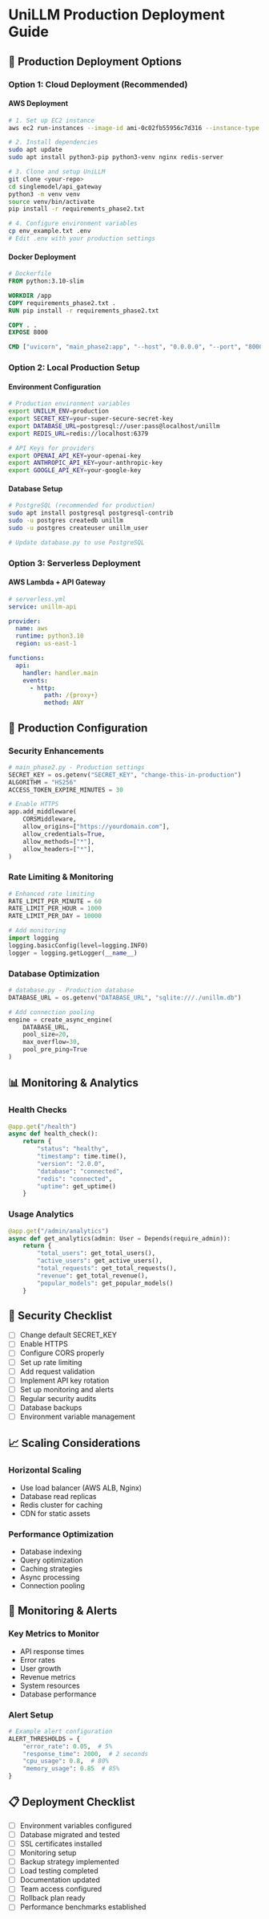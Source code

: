 # UniLLM Production Deployment Guide

## 🚀 Production Deployment Options

### Option 1: Cloud Deployment (Recommended)

#### **AWS Deployment**
```bash
# 1. Set up EC2 instance
aws ec2 run-instances --image-id ami-0c02fb55956c7d316 --instance-type t3.medium --key-name your-key

# 2. Install dependencies
sudo apt update
sudo apt install python3-pip python3-venv nginx redis-server

# 3. Clone and setup UniLLM
git clone <your-repo>
cd singlemodel/api_gateway
python3 -m venv venv
source venv/bin/activate
pip install -r requirements_phase2.txt

# 4. Configure environment variables
cp env_example.txt .env
# Edit .env with your production settings
```

#### **Docker Deployment**
```dockerfile
# Dockerfile
FROM python:3.10-slim

WORKDIR /app
COPY requirements_phase2.txt .
RUN pip install -r requirements_phase2.txt

COPY . .
EXPOSE 8000

CMD ["uvicorn", "main_phase2:app", "--host", "0.0.0.0", "--port", "8000"]
```

### Option 2: Local Production Setup

#### **Environment Configuration**
```bash
# Production environment variables
export UNILLM_ENV=production
export SECRET_KEY=your-super-secure-secret-key
export DATABASE_URL=postgresql://user:pass@localhost/unillm
export REDIS_URL=redis://localhost:6379

# API Keys for providers
export OPENAI_API_KEY=your-openai-key
export ANTHROPIC_API_KEY=your-anthropic-key
export GOOGLE_API_KEY=your-google-key
```

#### **Database Setup**
```bash
# PostgreSQL (recommended for production)
sudo apt install postgresql postgresql-contrib
sudo -u postgres createdb unillm
sudo -u postgres createuser unillm_user

# Update database.py to use PostgreSQL
```

### Option 3: Serverless Deployment

#### **AWS Lambda + API Gateway**
```yaml
# serverless.yml
service: unillm-api

provider:
  name: aws
  runtime: python3.10
  region: us-east-1

functions:
  api:
    handler: handler.main
    events:
      - http:
          path: /{proxy+}
          method: ANY
```

## 🔧 Production Configuration

### Security Enhancements
```python
# main_phase2.py - Production settings
SECRET_KEY = os.getenv("SECRET_KEY", "change-this-in-production")
ALGORITHM = "HS256"
ACCESS_TOKEN_EXPIRE_MINUTES = 30

# Enable HTTPS
app.add_middleware(
    CORSMiddleware,
    allow_origins=["https://yourdomain.com"],
    allow_credentials=True,
    allow_methods=["*"],
    allow_headers=["*"],
)
```

### Rate Limiting & Monitoring
```python
# Enhanced rate limiting
RATE_LIMIT_PER_MINUTE = 60
RATE_LIMIT_PER_HOUR = 1000
RATE_LIMIT_PER_DAY = 10000

# Add monitoring
import logging
logging.basicConfig(level=logging.INFO)
logger = logging.getLogger(__name__)
```

### Database Optimization
```python
# database.py - Production database
DATABASE_URL = os.getenv("DATABASE_URL", "sqlite:///./unillm.db")

# Add connection pooling
engine = create_async_engine(
    DATABASE_URL,
    pool_size=20,
    max_overflow=30,
    pool_pre_ping=True
)
```

## 📊 Monitoring & Analytics

### Health Checks
```python
@app.get("/health")
async def health_check():
    return {
        "status": "healthy",
        "timestamp": time.time(),
        "version": "2.0.0",
        "database": "connected",
        "redis": "connected",
        "uptime": get_uptime()
    }
```

### Usage Analytics
```python
@app.get("/admin/analytics")
async def get_analytics(admin: User = Depends(require_admin)):
    return {
        "total_users": get_total_users(),
        "active_users": get_active_users(),
        "total_requests": get_total_requests(),
        "revenue": get_total_revenue(),
        "popular_models": get_popular_models()
    }
```

## 🔐 Security Checklist

- [ ] Change default SECRET_KEY
- [ ] Enable HTTPS
- [ ] Configure CORS properly
- [ ] Set up rate limiting
- [ ] Add request validation
- [ ] Implement API key rotation
- [ ] Set up monitoring and alerts
- [ ] Regular security audits
- [ ] Database backups
- [ ] Environment variable management

## 📈 Scaling Considerations

### Horizontal Scaling
- Use load balancer (AWS ALB, Nginx)
- Database read replicas
- Redis cluster for caching
- CDN for static assets

### Performance Optimization
- Database indexing
- Query optimization
- Caching strategies
- Async processing
- Connection pooling

## 🚨 Monitoring & Alerts

### Key Metrics to Monitor
- API response times
- Error rates
- User growth
- Revenue metrics
- System resources
- Database performance

### Alert Setup
```python
# Example alert configuration
ALERT_THRESHOLDS = {
    "error_rate": 0.05,  # 5%
    "response_time": 2000,  # 2 seconds
    "cpu_usage": 0.8,  # 80%
    "memory_usage": 0.85  # 85%
}
```

## 📋 Deployment Checklist

- [ ] Environment variables configured
- [ ] Database migrated and tested
- [ ] SSL certificates installed
- [ ] Monitoring setup
- [ ] Backup strategy implemented
- [ ] Load testing completed
- [ ] Documentation updated
- [ ] Team access configured
- [ ] Rollback plan ready
- [ ] Performance benchmarks established 